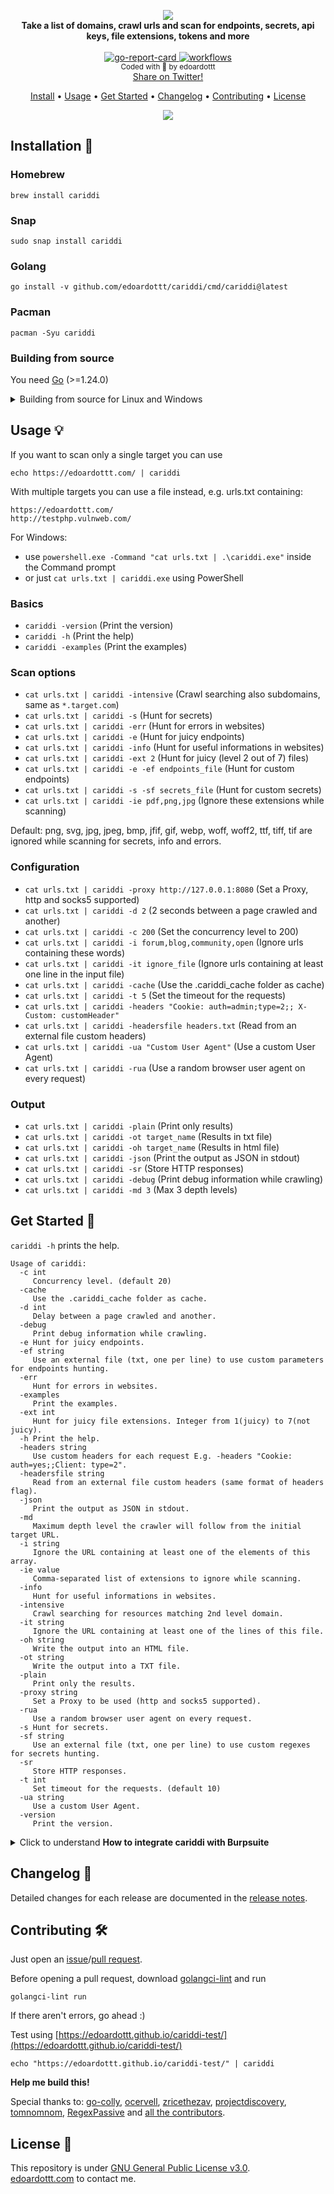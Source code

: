 <p align="center">
  <img src="https://github.com/edoardottt/images/blob/main/cariddi/logo.png"><br>
  <b>Take a list of domains, crawl urls and scan for endpoints, secrets, api keys, file extensions, tokens and more</b><br>
  <br>
  <!-- go-report-card -->
  <a href="https://goreportcard.com/report/github.com/edoardottt/cariddi">
    <img src="https://goreportcard.com/badge/github.com/edoardottt/cariddi" alt="go-report-card" />
  </a>
  <!-- workflows -->
  <a href="https://github.com/edoardottt/cariddi/actions">
    <img src="https://github.com/edoardottt/cariddi/actions/workflows/go.yml/badge.svg?branch=main" alt="workflows" />
  </a>
  <br>
  <sub>
    Coded with 💙 by edoardottt
  </sub>
  <br>
  <!--Tweet button-->
  <a href="https://twitter.com/intent/tweet?url=https://github.com/edoardottt/cariddi&text=Take%20a%20list%20of%20domains,%20crawl%20urls%20and%20scan%20for%20endpoints,%20secrets,%20api%20keys,%20file%20extensions,%20tokens%20and%20more...%20%23network%20%23security%20%23infosec%20%23oss%20%23github%20%23bugbounty%20%23linux" target="_blank">Share on Twitter!
  </a>
</p>
<p align="center">
  <a href="#installation-">Install</a> •
  <a href="#usage-">Usage</a> •
  <a href="#get-started-">Get Started</a> •
  <a href="#changelog-">Changelog</a> •
  <a href="#contributing-">Contributing</a> •
  <a href="#license-">License</a>
</p>

<!--[![asciicast](https://asciinema.org/a/415989.svg)](https://asciinema.org/a/415989)-->

<p align="center">
  <img src="https://github.com/edoardottt/images/blob/main/cariddi/cariddi.gif">
</p>

Installation 📡
----------

### Homebrew

```console
brew install cariddi
```

### Snap

```console
sudo snap install cariddi
```

### Golang

```console
go install -v github.com/edoardottt/cariddi/cmd/cariddi@latest
```

### Pacman

```console
pacman -Syu cariddi
```

### Building from source

You need [Go](https://go.dev/) (>=1.24.0)

<details>
  <summary>Building from source for Linux and Windows</summary>

#### Linux

```console
git clone https://github.com/edoardottt/cariddi.git
cd cariddi
go get ./...
make linux # (to install)
make unlinux # (to uninstall)
```

One-liner: `git clone https://github.com/edoardottt/cariddi.git && cd cariddi && go get ./... && make linux`

#### Windows 

Note that the executable works only in cariddi folder.

```console
git clone https://github.com/edoardottt/cariddi.git
cd cariddi
go get ./...
.\make.bat windows # (to install)
.\make.bat unwindows # (to uninstall)
```

</details>

Usage 💡
----------

If you want to scan only a single target you can use

```console
echo https://edoardottt.com/ | cariddi
```

With multiple targets you can use a file instead, e.g. urls.txt containing:

```console
https://edoardottt.com/
http://testphp.vulnweb.com/
```

For Windows:

- use `powershell.exe -Command "cat urls.txt | .\cariddi.exe"` inside the Command prompt
- or just `cat urls.txt | cariddi.exe` using PowerShell

### Basics

- `cariddi -version` (Print the version)
- `cariddi -h` (Print the help)
- `cariddi -examples` (Print the examples)

### Scan options

- `cat urls.txt | cariddi -intensive` (Crawl searching also subdomains, same as `*.target.com`)
- `cat urls.txt | cariddi -s` (Hunt for secrets)
- `cat urls.txt | cariddi -err` (Hunt for errors in websites)
- `cat urls.txt | cariddi -e` (Hunt for juicy endpoints)
- `cat urls.txt | cariddi -info` (Hunt for useful informations in websites)
- `cat urls.txt | cariddi -ext 2` (Hunt for juicy (level 2 out of 7) files)
- `cat urls.txt | cariddi -e -ef endpoints_file` (Hunt for custom endpoints)
- `cat urls.txt | cariddi -s -sf secrets_file` (Hunt for custom secrets)
- `cat urls.txt | cariddi -ie pdf,png,jpg` (Ignore these extensions while scanning)

Default: png, svg, jpg, jpeg, bmp, jfif, gif, webp, woff, woff2, ttf, tiff, tif are ignored while scanning for secrets, info and errors.

### Configuration

- `cat urls.txt | cariddi -proxy http://127.0.0.1:8080` (Set a Proxy, http and socks5 supported)
- `cat urls.txt | cariddi -d 2` (2 seconds between a page crawled and another)
- `cat urls.txt | cariddi -c 200` (Set the concurrency level to 200)
- `cat urls.txt | cariddi -i forum,blog,community,open` (Ignore urls containing these words)
- `cat urls.txt | cariddi -it ignore_file` (Ignore urls containing at least one line in the input file)
- `cat urls.txt | cariddi -cache` (Use the .cariddi_cache folder as cache)
- `cat urls.txt | cariddi -t 5` (Set the timeout for the requests)
- `cat urls.txt | cariddi -headers "Cookie: auth=admin;type=2;; X-Custom: customHeader"`
- `cat urls.txt | cariddi -headersfile headers.txt` (Read from an external file custom headers)
- `cat urls.txt | cariddi -ua "Custom User Agent"` (Use a custom User Agent)
- `cat urls.txt | cariddi -rua` (Use a random browser user agent on every request)

### Output

- `cat urls.txt | cariddi -plain` (Print only results)
- `cat urls.txt | cariddi -ot target_name` (Results in txt file)
- `cat urls.txt | cariddi -oh target_name` (Results in html file)
- `cat urls.txt | cariddi -json` (Print the output as JSON in stdout)
- `cat urls.txt | cariddi -sr` (Store HTTP responses)
- `cat urls.txt | cariddi -debug` (Print debug information while crawling)
- `cat urls.txt | cariddi -md 3` (Max 3 depth levels)

Get Started 🎉
----------

`cariddi -h` prints the help.

```console
Usage of cariddi:
  -c int
     Concurrency level. (default 20)
  -cache
     Use the .cariddi_cache folder as cache.
  -d int
     Delay between a page crawled and another.
  -debug
     Print debug information while crawling.
  -e Hunt for juicy endpoints.
  -ef string
     Use an external file (txt, one per line) to use custom parameters for endpoints hunting.
  -err
     Hunt for errors in websites.
  -examples
     Print the examples.
  -ext int
     Hunt for juicy file extensions. Integer from 1(juicy) to 7(not juicy).
  -h Print the help.
  -headers string
     Use custom headers for each request E.g. -headers "Cookie: auth=yes;;Client: type=2".
  -headersfile string
     Read from an external file custom headers (same format of headers flag).
  -json
     Print the output as JSON in stdout.
  -md
     Maximum depth level the crawler will follow from the initial target URL.
  -i string
     Ignore the URL containing at least one of the elements of this array.
  -ie value
     Comma-separated list of extensions to ignore while scanning.
  -info
     Hunt for useful informations in websites.
  -intensive
     Crawl searching for resources matching 2nd level domain.
  -it string
     Ignore the URL containing at least one of the lines of this file.
  -oh string
     Write the output into an HTML file.
  -ot string
     Write the output into a TXT file.
  -plain
     Print only the results.
  -proxy string
     Set a Proxy to be used (http and socks5 supported).
  -rua
     Use a random browser user agent on every request.
  -s Hunt for secrets.
  -sf string
     Use an external file (txt, one per line) to use custom regexes for secrets hunting.
  -sr
     Store HTTP responses.
  -t int
     Set timeout for the requests. (default 10)
  -ua string
     Use a custom User Agent.
  -version
     Print the version.
```

<details>
  <summary>Click to understand <strong>How to integrate cariddi with Burpsuite</strong></summary>

   Normally you use Burpsuite within your browser, so you just have to trust the burpsuite's certificate in the browser and you're done.  
   In order to use cariddi with the BurpSuite proxy you should do some steps further.  

   If you try to use cariddi with the option `-proxy http://127.0.0.1:8080` you will find this error in the burpsuite error log section:  

   ```bash
   Received fatal alert: bad_certificate (or something similar related to the certificate).
   ```

   To make cariddi working fine with Burpsuite you have also to trust the certificate within your entire pc, not just only the browser. These are the steps you have to follow:

   Go to Proxy tab in Bupsuite, then Options. Click on the CA Certificate button and export Certificate in DER format  

   ```bash
   openssl x509 -in burp.der -inform DER -out burp.pem -outform PEM
   sudo chown root:root burp.pem
   sudo chmod 644 burp.pem
   sudo cp burp.pem /usr/local/share/ca-certificates/
   sudo c_rehash
   cd /etc/ssl/certs/
   sudo ln -s /usr/local/share/ca-certificates/burp.pem
   sudo c_rehash .
   ```

   Source: Trust Burp Proxy certificate in Debian/Ubuntu  

   After these steps, in order to use cariddi with Burpsuite you have to:  

   1. Open Burpsuite, making sure that the proxy is listening.  
   2. Use cariddi with the flag `-proxy http://127.0.0.1:8080`.  
   3. You will see that requests and responses will be logged in Burpsuite.

</details>

Changelog 📌
-------

Detailed changes for each release are documented in the [release notes](https://github.com/edoardottt/cariddi/releases).

Contributing 🛠
-------

Just open an [issue](https://github.com/edoardottt/cariddi/issues)/[pull request](https://github.com/edoardottt/cariddi/pulls).

Before opening a pull request, download [golangci-lint](https://golangci-lint.run/usage/install/) and run

```console
golangci-lint run
```

If there aren't errors, go ahead :)

Test using [https://edoardottt.github.io/cariddi-test/](https://edoardottt.github.io/cariddi-test/)

```console
echo "https://edoardottt.github.io/cariddi-test/" | cariddi
```

**Help me build this!**

Special thanks to: [go-colly](http://go-colly.org/), [ocervell](https://github.com/ocervell), [zricethezav](https://github.com/gitleaks/gitleaks/blob/master/config/gitleaks.toml), [projectdiscovery](https://github.com/projectdiscovery/nuclei-templates/tree/master/file/keys), [tomnomnom](https://github.com/tomnomnom/gf/tree/master/examples), [RegexPassive](https://github.com/hahwul/RegexPassive) and [all the contributors](https://github.com/edoardottt/cariddi/graphs/contributors).

License 📝
-------

This repository is under [GNU General Public License v3.0](https://github.com/edoardottt/cariddi/blob/main/LICENSE).  
[edoardottt.com](https://edoardottt.com/) to contact me.

